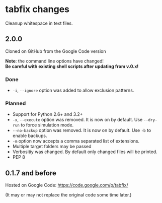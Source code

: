 tabfix changes
==============


Cleanup whitespace in text files.

## 2.0.0
Cloned on GitHub from the Google Code version 

**Note**: the command line options have changed!  
**Be careful with existing shell scripts after updating from v.0.x!** 

### Done
  - `-i`, `--ignore` option was added to allow exclusion patterns.

### Planned
  - Support for Python 2.6+ and 3.2+
  - `-x`, `--execute` option was removed. It is now on by default.
    Use `--dry-run` to force simulation mode.
  - `--no-backup` option was removed. It is now on by default.
    Use `-b` to enable backups.
  - `-m` option now accepts a comma separated list of extensions.
  - Multiple target folders may be passed
  - Verbositiy was changed. By default only changed files will be printed.
  - PEP 8
  
## 0.1.7 and before
Hosted on Google Code: https://code.google.com/p/tabfix/

(It may or may not replace the original code some time later.)